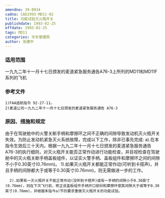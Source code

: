 ```yaml
---
amendno: 39-0934
cadno: CAD1993-MD11-02
title: 功能试验灭火瓶开关
publishdate: 1993-02-25
effdate: 1993-02-25
tags: MD11
categories: 华东管理局
author: 张建中
---
```


### 适用范围 
一九九二年十一月十七日颁发的麦道紧急服务通告A76-3上所列的MD11和MD11F系列的飞机

### 参考文件
    1)FAA适航指令 92-27-11。
    2)麦道公司一九九二年十一月十七日颁发的麦道紧急服务通告 A76-3 

### 原因、措施和规定 
由于在驾驶舱中的火警关断手柄和摩擦环之间不正确的间隙导致发动机灭火瓶开关失效。为防止发动机紧急灭火系统故障，完成以下工作，除非已事先完成: 
     a).在本指令生效后三十天内，根据一九九二年十一月十七日颁发的麦道紧急服务通告A76-3的执行细则，对灭火瓶开关能否正常作动进行功能检查，并目视检查在驾驶舱中的灭火瓶关断手柄盖板组件，以证实火警手柄、盖板组件和摩擦环之间的间隙不小于0.30英寸(0.76mm)。 
      1).如果灭火瓶开关都能正常作动(可听到卡搭声)，并且手柄的间隙都大于或等于0.30英寸(0.76mm)，则无需做进一步的工作。 

       
      2).如果有一灭火瓶开关不能正常作动(没听到卡搭声)或有一手柄的间隙小于0.30英寸(0.76mm)，则在下次飞行前，修正该盖板组件手柄开口部份和摩擦环使其间隙大于或等于0.30英寸(0.76mm)，并根据本指今a)节的要求重做灭火瓶开关的功能试验。
